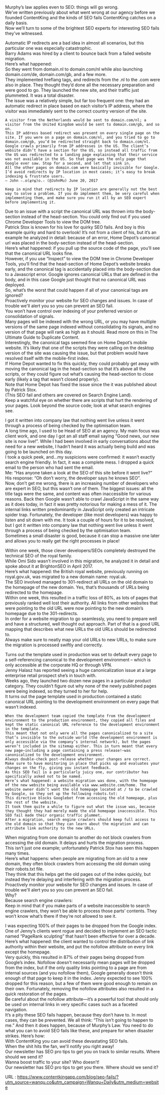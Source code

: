   Murphy’s law applies even to SEO: things will go wrong.  
    We’ve written previously about what went wrong at our agency before we founded ContentKing and the kinds of SEO fails ContentKing catches on a daily basis.  
    Now we’ll turn to some of the brightest SEO experts for interesting SEO fails they’ve witnessed.  
    
Automatic IP redirects are a bad idea in almost all scenarios, but this particular one was especially catastrophic.  
    Barry Adams was hired by a client to bounce back from a failed website migration.  
    Here’s what happened:  
    So they went from domain.nl to domain.com/nl while also launching domain.com/de, domain.com/gb, and a few more.  
    They implemented hreflang tags, and redirects from the .nl to the .com were also in place. They thought they’d done all the necessary preparation and were good to go. They launched the new site, and their traffic just plummeted. It was a total disaster.  
    The issue was a relatively simple, but far too frequent one: they had an automatic redirect in place based on each visitor’s IP address, where the visitor was immediately sent to the correct country version of the site.
  
    A visitor from the Netherlands would be sent to domain.com/nl; a visitor from the United Kingdom would be sent to domain.com/gb, and so on.  
    This IP address based redirect was present on every single page on the site. If you were on a page on domain.com/nl, and you tried to go to domain.com/gb, you’d be redirected straight back to domain.com/nl.  
    Google crawls primarily from IP addresses in the US. The client’s website didn’t have a section for the US, so instead all traffic from the US was redirected to a landing page explaining that their service was not available in the US. So that page was the only page that Google ever saw. Stop for a second, and let that sink in.  
    All the other pages on domain.com were basically invisible for Google.  
    I’d avoid redirects by IP location in most cases; it’s easy to break indexing & frustrate users.  
    — John ☆.o(≧▽≦)o.☆ (@JohnMu) June 20, 2017  
      
    Keep in mind that redirects by IP location are generally not the best way to solve a problem. If you do implement them, be very careful when implementing them, and make sure you run it all by an SEO expert before implementing it.
  
    
Due to an issue with a script the canonical URL was thrown into the body-section instead of the head-section. You could only find out if you used Chrome Developer Tools to view the DOM tree.  
    Patrick Stox is known for his love for quirky SEO fails. And boy is this example quirky and hard to overlook! It’s not from a client of his, but it’s an example he analyzed in detail: because of an error, Home Depot’s canonical url was placed in the body-section instead of the head-section.  
    Here’s what happened: if you pull up the source code of the page, you’ll see that the canonical URL looks fine.  
    However, if you use “Inspect” to view the DOM tree in Chrome Developer Tools, you’ll find that the head-section of Home Depot’s website breaks early, and the canonical tag is accidentally placed into the body-section due to a Javascript error. Google ignores canonical URLs that are defined in the body, and in this case Google just thought that no canonical URL was deployed.  
    So, what’s the worst that could happen if all of your canonical tags are ignored?  
    Proactively monitor your website for SEO changes and issues. In case of trouble we'll alert you so you can prevent an SEO fail.  
    You won’t have control over indexing of your preferred version or consolidation of signals.  
    Many pages will be indexed with the wrong URL, or you may have multiple versions of the same page indexed without consolidating its signals, and no version of that page will rank as high as it should. Read more on this in The Ultimate Guide to Duplicate Content.  
    Interestingly, the canonical tags seemed fine on Home Depot’s mobile website. It’s likely that one of the scripts they were calling on the desktop version of the site was causing the issue, but that problem would have resolved itself with the mobile-first index.  
    If Home Depot wanted to fix this quickly, they could probably get away with moving the canonical tag in the head-section so that it’s above all the scripts, or they could figure out what’s causing the head-section to close early (likely a tag that wasn’t closed properly).  
    Note that Home Depot has fixed the issue since the it was published about by Patrick Stox.  
    (This SEO fail and others are covered on Search Engine Land).  
    Keep a watchful eye on whether there are scripts that hurt the rendering of your pages. Look beyond the source code; look at what search engines see.  
    
I got it written into company law that nothing went live unless it went through a process of being checked by the optimisation team.  
    A long time ago, I used to be Head of SEO at an agency. My main focus was client work, and one day I got an all staff email saying “Good news, our new site is now live!”. While I had been involved in early conversations about the need for a new website, I hadn’t heard it was actually being build and was going to be launched on this day.  
    I took a quick peek, and…my suspicions were confirmed: it wasn’t exactly search engine friendly. In fact, it was a complete mess. I dropped a quick email to the person who had sent the email.  
    Me:
“Has anyone taken a look at the SEO of this site before it went live?”  
    His response:
“Oh don’t worry, the developer says he knows SEO”.  
    Now, don’t get me wrong, there is an increasing number of developers who are expert in SEO, but this wasn’t one of them. The biggest issues: all the title tags were the same, and content was often inaccessible for various reasons. Back then Google wasn’t able to crawl JavaScript in the same way as it does today, in fact it was pretty notorious for making a mess of it. The internal links written predominantly in JavaScript only created an intricate spider trap. Fortunately, the developer (like most developers) was happy to listen and sit down with me. It took a couple of hours for it to be resolved, but I got it written into company law that nothing went live unless it went through a process of being checked by the optimisation team.  
    Sometimes a small disaster is good, because it can stop a massive one later and allows you to really get the right processes in place!  
    
Within one week, those clever developers/SEOs completely destroyed the technical SEO of the royal family.  
    While Omi Sido wasn’t involved in this migration, he analyzed it in detail and spoke about it at BrightonSEO in April 2017.  
    Here’s what happened: the British royal website, previously running on royal.gov.uk, was migrated to a new domain name: royal.uk.  
    The SEO involved managed to 301-redirect all URLs on the old domain to the homepage of the new domain. Yes, that’s thousands of URLs being redirected to the homepage.  
    Within one week, this resulted in a traffic loss of 80%, as lots of pages that previously ranked well lost their authority. All links from other websites that were pointing to the old URL were now pointing to the new domain’s homepage due to the 301-redirects.  
    In order for a website migration to go seamlessly, you need to prepare well and have a structured, well thought out approach. Part of that is a good URL mapping that describes what new URLs the old URLs should be redirected to.  
    Always make sure to neatly map your old URLs to new URLs, to make sure the migration is processed swiftly and correctly.  
    
Turns out the template used in production was set to default every page to a self-referencing canonical to the development environment – which is only accessible at the corporate HQ or through VPN.  
    Jenny Halasz has reported seeing a huge canonicalization issue at a large enterprise retail prospect she’s in touch with.  
    Weeks ago, they launched two dozen new pages in a particular product category. They couldn’t figure out why none of the newly published pages were being indexed, so they turned to her for help.  
    It turns out the page template used in production contained a static canonical URL pointing to the development environment on every page that wasn’t indexed.
  
    When the development team copied the template from the development environment to the production environment, they copied all files and kept the static canonical URL reference to the development environment in the template.  
    This meant that not only were all the pages canonicalized to a site that’s invisible to the outside world (the development environment is only accessible via the company’s internal network), but the pages weren’t included in the sitemap either. This in turn meant that every new page—including a page containing a press release!—was canonicalized to the development environment.  
    Always double-check post-release whether your changes are correct. Make sure to have monitoring in place that picks up and evaluates your changes on the fly, giving you instant feedback.  
    As this SEO fail is a particularly juicy one, our contributor has specifically asked not to be named.  
    Here’s what happened: a website migration was done, with the homepage of the new website being available via www.website.com/home. The website owner didn’t want the old homepage located at / to be crawled by Google, so they set up the following robots.txt:  
    This directive blocks Googlebot from accessing the old homepage, plus the rest of the website.  
    It took them quite a while to figure out what the issue was, because they thought they had merely made the old homepage inaccessible. This SEO fail made their organic traffic plummet.  
    After a migration, search engine crawlers should keep full access to the old domain so that they can learn about the migration and can attribute link authority to the new URLs.  
    
When migrating from one domain to another do not block crawlers from accessing the old domain. It delays and hurts the migration process.  
    This isn’t just one example; unfortunately Patrick Stox has seen this happen many times.  
    Here’s what happens: when people are migrating from an old to a new domain, they often block crawlers from accessing the old domain using their robots.txt file.  
    They think that this helps get the old pages out of the index quickly, but instead they’re delaying and interfering with the migration process.  
    Proactively monitor your website for SEO changes and issues. In case of trouble we'll alert you so you can prevent an SEO fail.  
    Why?  
    Because search engine crawlers:  
    Keep in mind that if you make parts of a website inaccessible to search engine crawlers, they won’t be able to process those parts’ contents. They won’t know what’s there if they’re not allowed to see it.
  
    
I was expecting 100% of their pages to be dropped from the Google index.  
    One of Jenny’s clients went rogue and decided to implement an SEO tactic named “PageRank sculpting” that hasn’t been effective for over a decade.  
    Here’s what happened: the client wanted to control the distribution of link authority within their website, and put the nofollow attribute on every link except the homepage.  
    Very quickly, this resulted in 87% of their pages being dropped from Google’s index. Nofollow doesn’t necessarily mean pages will be dropped from the index, but if the only quality links pointing to a page are from internal sources (and you nofollow them), Google generally doesn’t think enough of that page to keep it in the index. Jenny expected to see 100% dropped for this reason, but a few of them were good enough to remain on their own. Fortunately, removing the nofollow attributes also resulted in a quick restoration of the pages.  
    Be careful about the nofollow attribute—it’s a powerful tool that should only be used on internal links in very specific cases such as a faceted navigation.  
    It’s a pity these SEO fails happen, because they don’t have to. In most cases, they can be prevented. We all think: “This isn’t going to happen to me.” And then it does happen, because of Murphy’s Law. You need to do what you can to avoid SEO fails like these, and prepare for when disaster strikes. Here’s how:  
    With ContentKing you can avoid these devastating SEO fails.  
    When the shit hits the fan, we'll notify you right away!  
    Our newsletter has SEO pro tips to get you on track to similar results. Where should we send it?  
    Wanna boost traffic to your site? Who doesn’t!  
    Our newsletter has SEO pro tips to get you there. Where should we send it?  
    
  URL : https://www.contentkingapp.com/blog/seo-fails/?utm_source=wanqu.co&utm_campaign=Wanqu+Daily&utm_medium=website
